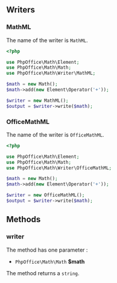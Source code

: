 
## Writers
### MathML
The name of the writer is `MathML`.

``` php
<?php

use PhpOffice\Math\Element;
use PhpOffice\Math\Math;
use PhpOffice\Math\Writer\MathML;

$math = new Math();
$math->add(new Element\Operator('+'));

$writer = new MathML();
$output = $writer->write($math);
```

### OfficeMathML

The name of the writer is `OfficeMathML`.

``` php
<?php

use PhpOffice\Math\Element;
use PhpOffice\Math\Math;
use PhpOffice\Math\Writer\OfficeMathML;

$math = new Math();
$math->add(new Element\Operator('+'));

$writer = new OfficeMathML();
$output = $writer->write($math);
```

## Methods

### writer

The method has one parameter :

* `PhpOffice\Math\Math` **$math**

The method returns a `string`.